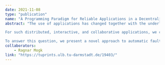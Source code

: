 ```yaml
---
date: 2021-11-08
type: "publication"
name: "A Programming Paradigm for Reliable Applications in a Decentralized Setting"
abstract: "The use of applications has changed together with the underlying computing platform. The modern computer is no longer a big piece of office equipment that is booted to execute a single task producing a single output. Instead, we have many interconnected devices – smartphones, laptops, routers, Internet of Things gadgets, and even some venerable desktop computers we still use to get that heavy work done. Furthermore, ubiquitous connectivity with the Internet, and thus collaboration with other people and their set of devices has drastically changed how people expect applications to work.

For such distributed, interactive, and collaborative applications, we currently lack a declarative fault-tolerant programming paradigm with easy-to-reason high-level guarantees. We want to empower developers from organizations of all sizes to be able to create reliable applications that solve their users needs. Thus, the central question in this thesis is: How to automate fault tolerance for such applications?

To answer this question, we present a novel approach to automatic fault tolerance using a high-level programming paradigm. Our goal is to provide future developers with a paradigm that reduces the challenge posed by failures in interactive applications similar to how a garbage collector reduces the challenge of managing memory. To do so, our programming paradigm abstracts from the notion of changes in data, thus removing the need to handle failure cases differently and providing developers a single set of properties to always rely on."
collaborators:
	- Ragnar Mogk
link: "https://tuprints.ulb.tu-darmstadt.de/19403/"
---
```


